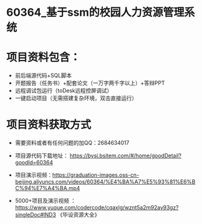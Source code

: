 
#   60364_基于ssm的校园人力资源管理系统

#   项目资料包含：
*    前后端源代码+SQL脚本
*    开题报告（任务书）+配套论文（一万字两千字以上）+答辩PPT
*   远程调试包运行（toDesk远程控屏调试）
*   一键启动项目（无需搭建复杂环境，双击直接运行）


#   项目资料获取方式
*   需要资料或者有任何问题的加QQ：2684634017

*   项目源代码下载地址： https://bysj.bsitem.com/#/home/goodDetail?goodId=60364
*   项目演示视频：https://graduation-images.oss-cn-beijing.aliyuncs.com/videos/60364/%E4%BA%A7%E5%93%81%E6%BC%94%E7%A4%BA.mp4

*  5000+项目及演示视频 ：https://www.yuque.com/codercode/cqaxlg/wznt5a2m92ay93gz?singleDoc#lND3 《毕设资源大全》
